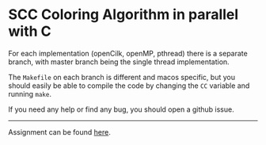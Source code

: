 # SCC Coloring Algorithm in parallel with C

For each implementation (openCilk, openMP, pthread) there is a separate branch,
with master branch being the single thread implementation.

The `Makefile` on each branch is different and macos specific, but you should
easily be able to compile the code by changing the `CC` variable and running 
`make`.

If you need any help or find any bug, you should open a github issue.

---
Assignment can be found [here](./assignment.md).
